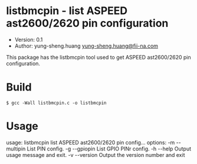 # listbmcpin - list ASPEED ast2600/2620 pin configuration

* Version: 0.1
* Author: yung-sheng.huang <yung-sheng.huang@fii-na.com>

This package has the listbmcpin tool used to get ASPEED ast2600/2620 pin
configuration.


# Build

```
$ gcc -Wall listbmcpin.c -o listbmcpin
```

# Usage

usage: listbmcpin list ASPEED ast2600/2620 pin config...
  options:
    -m --multipin                    List PIN config.
    -g --gpiopin                     List GPIO PINr config.
    -h --help                        Output usage message and exit.
    -v --version                     Output the version number and exit
